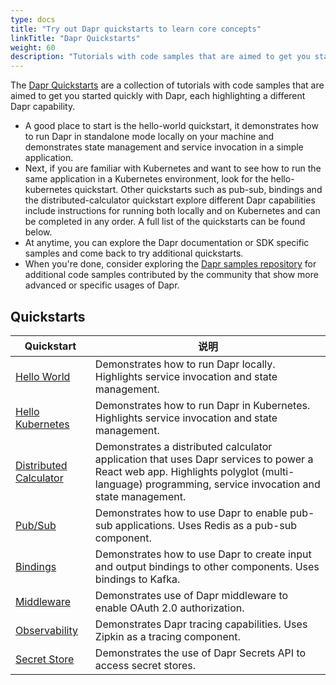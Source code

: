 ```yaml
---
type: docs
title: "Try out Dapr quickstarts to learn core concepts"
linkTitle: "Dapr Quickstarts"
weight: 60
description: "Tutorials with code samples that are aimed to get you started quickly with Dapr"
---
```


The [Dapr Quickstarts](https://github.com/dapr/quickstarts/tree/v1.0.0) are a collection of tutorials with code samples that are aimed to get you started quickly with Dapr, each highlighting a different Dapr capability.

- A good place to start is the hello-world quickstart, it demonstrates how to run Dapr in standalone mode locally on your machine and demonstrates state management and service invocation in a simple application.
- Next, if you are familiar with Kubernetes and want to see how to run the same application in a Kubernetes environment, look for the hello-kubernetes quickstart. Other quickstarts such as pub-sub, bindings and the distributed-calculator quickstart explore different Dapr capabilities include instructions for running both locally and on Kubernetes and can be completed in any order. A full list of the quickstarts can be found below.
- At anytime, you can explore the Dapr documentation or SDK specific samples and come back to try additional quickstarts.
- When you're done, consider exploring the [Dapr samples repository](https://github.com/dapr/samples) for additional code samples contributed by the community that show more advanced or specific usages of Dapr.

## Quickstarts

| Quickstart                                                                                       | 说明                                                                                                                                                                                             |
| ------------------------------------------------------------------------------------------------ | ---------------------------------------------------------------------------------------------------------------------------------------------------------------------------------------------- |
| [Hello World](https://github.com/dapr/quickstarts/tree/v1.0.0/hello-world)                       | Demonstrates how to run Dapr locally. Highlights service invocation and state management.                                                                                                      |
| [Hello Kubernetes](https://github.com/dapr/quickstarts/tree/v1.0.0/hello-kubernetes)             | Demonstrates how to run Dapr in Kubernetes. Highlights service invocation and state management.                                                                                                |
| [Distributed Calculator](https://github.com/dapr/quickstarts/tree/v1.0.0/distributed-calculator) | Demonstrates a distributed calculator application that uses Dapr services to power a React web app. Highlights polyglot (multi-language) programming, service invocation and state management. |
| [Pub/Sub](https://github.com/dapr/quickstarts/tree/v1.0.0/pub-sub)                               | Demonstrates how to use Dapr to enable pub-sub applications. Uses Redis as a pub-sub component.                                                                                                |
| [Bindings](https://github.com/dapr/quickstarts/tree/v1.0.0/bindings)                             | Demonstrates how to use Dapr to create input and output bindings to other components. Uses bindings to Kafka.                                                                                  |
| [Middleware](https://github.com/dapr/quickstarts/tree/v1.0.0/middleware)                         | Demonstrates use of Dapr middleware to enable OAuth 2.0 authorization.                                                                                                                         |
| [Observability](https://github.com/dapr/quickstarts/tree/v1.0.0/observability)                   | Demonstrates Dapr tracing capabilities. Uses Zipkin as a tracing component.                                                                                                                    |
| [Secret Store](https://github.com/dapr/quickstarts/tree/v1.0.0/secretstore)                      | Demonstrates the use of Dapr Secrets API to access secret stores.                                                                                                                              |
